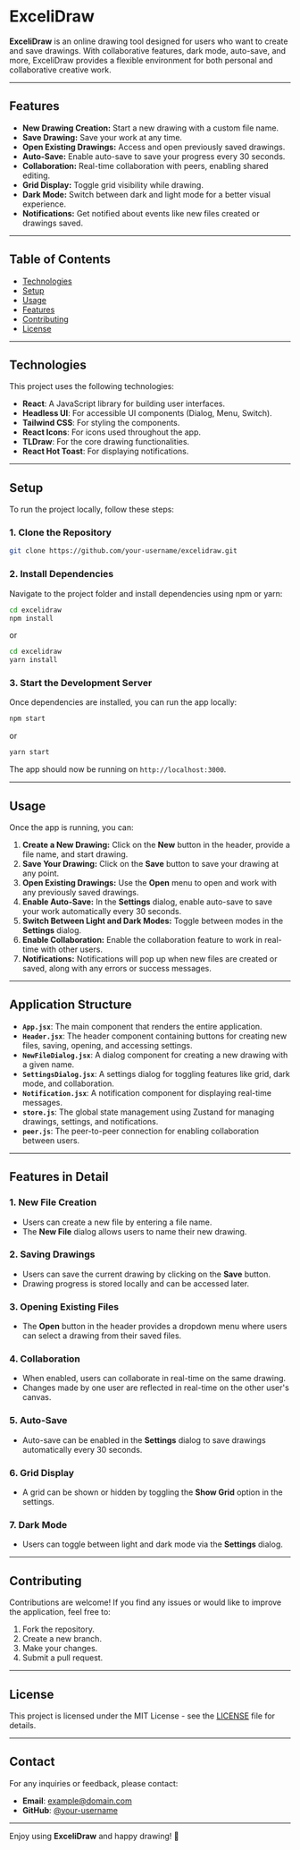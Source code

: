 # ExceliDraw

**ExceliDraw** is an online drawing tool designed for users who want to create and save drawings. With collaborative features, dark mode, auto-save, and more, ExceliDraw provides a flexible environment for both personal and collaborative creative work.

---

## Features

- **New Drawing Creation:** Start a new drawing with a custom file name.
- **Save Drawing:** Save your work at any time.
- **Open Existing Drawings:** Access and open previously saved drawings.
- **Auto-Save:** Enable auto-save to save your progress every 30 seconds.
- **Collaboration:** Real-time collaboration with peers, enabling shared editing.
- **Grid Display:** Toggle grid visibility while drawing.
- **Dark Mode:** Switch between dark and light mode for a better visual experience.
- **Notifications:** Get notified about events like new files created or drawings saved.

---

## Table of Contents

- [Technologies](#technologies)
- [Setup](#setup)
- [Usage](#usage)
- [Features](#features)
- [Contributing](#contributing)
- [License](#license)

---

## Technologies

This project uses the following technologies:

- **React**: A JavaScript library for building user interfaces.
- **Headless UI**: For accessible UI components (Dialog, Menu, Switch).
- **Tailwind CSS**: For styling the components.
- **React Icons**: For icons used throughout the app.
- **TLDraw**: For the core drawing functionalities.
- **React Hot Toast**: For displaying notifications.

---

## Setup

To run the project locally, follow these steps:

### 1. Clone the Repository

```bash
git clone https://github.com/your-username/excelidraw.git
```

### 2. Install Dependencies

Navigate to the project folder and install dependencies using npm or yarn:

```bash
cd excelidraw
npm install
```

or

```bash
cd excelidraw
yarn install
```

### 3. Start the Development Server

Once dependencies are installed, you can run the app locally:

```bash
npm start
```

or

```bash
yarn start
```

The app should now be running on `http://localhost:3000`.

---

## Usage

Once the app is running, you can:

1. **Create a New Drawing:** Click on the **New** button in the header, provide a file name, and start drawing.
2. **Save Your Drawing:** Click on the **Save** button to save your drawing at any point.
3. **Open Existing Drawings:** Use the **Open** menu to open and work with any previously saved drawings.
4. **Enable Auto-Save:** In the **Settings** dialog, enable auto-save to save your work automatically every 30 seconds.
5. **Switch Between Light and Dark Modes:** Toggle between modes in the **Settings** dialog.
6. **Enable Collaboration:** Enable the collaboration feature to work in real-time with other users.
7. **Notifications:** Notifications will pop up when new files are created or saved, along with any errors or success messages.

---

## Application Structure

- **`App.jsx`**: The main component that renders the entire application.
- **`Header.jsx`**: The header component containing buttons for creating new files, saving, opening, and accessing settings.
- **`NewFileDialog.jsx`**: A dialog component for creating a new drawing with a given name.
- **`SettingsDialog.jsx`**: A settings dialog for toggling features like grid, dark mode, and collaboration.
- **`Notification.jsx`**: A notification component for displaying real-time messages.
- **`store.js`**: The global state management using Zustand for managing drawings, settings, and notifications.
- **`peer.js`**: The peer-to-peer connection for enabling collaboration between users.

---

## Features in Detail

### 1. **New File Creation**

- Users can create a new file by entering a file name.
- The **New File** dialog allows users to name their new drawing.

### 2. **Saving Drawings**

- Users can save the current drawing by clicking on the **Save** button.
- Drawing progress is stored locally and can be accessed later.

### 3. **Opening Existing Files**

- The **Open** button in the header provides a dropdown menu where users can select a drawing from their saved files.

### 4. **Collaboration**

- When enabled, users can collaborate in real-time on the same drawing.
- Changes made by one user are reflected in real-time on the other user's canvas.

### 5. **Auto-Save**

- Auto-save can be enabled in the **Settings** dialog to save drawings automatically every 30 seconds.

### 6. **Grid Display**

- A grid can be shown or hidden by toggling the **Show Grid** option in the settings.

### 7. **Dark Mode**

- Users can toggle between light and dark mode via the **Settings** dialog.

---

## Contributing

Contributions are welcome! If you find any issues or would like to improve the application, feel free to:

1. Fork the repository.
2. Create a new branch.
3. Make your changes.
4. Submit a pull request.

---

## License

This project is licensed under the MIT License - see the [LICENSE](LICENSE) file for details.

---

## Contact

For any inquiries or feedback, please contact:

- **Email**: example@domain.com
- **GitHub**: [@your-username](https://github.com/your-username)

---

Enjoy using **ExceliDraw** and happy drawing! 🎨